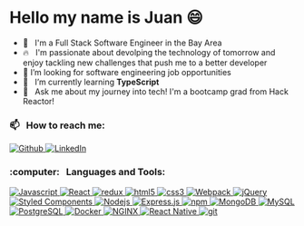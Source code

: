 <h1>Hello my name is Juan 😄</h1> 

- :bridge_at_night: &nbsp; I'm a Full Stack Software Engineer in the Bay Area 
- :fire: &nbsp; I'm passionate about devolping the technology of tomorrow and enjoy tackling new challenges that push me to a better developer
- 🤔 I’m looking for software engineering job opportunities
- 🌱 &nbsp; I’m currently learning **TypeScript**
- 💬 &nbsp; Ask me about my journey into tech! I'm a bootcamp grad from Hack Reactor!
<h3> 📫  &nbsp; How to reach me: </h3>
  <p>
    <a href="https://github.com/juanVmejia" target="_blank">
      <img alt="Github" src="https://img.shields.io/badge/GitHub-%2312100E.svg?&style=for-the-badge&logo=Github&logoColor=white" />
    </a>
    <a href="www.linkedin.com/in/juanvmejia" target="_blank">
      <img alt="LinkedIn" src="https://img.shields.io/badge/linkedin-%230077B5.svg?&style=for-the-badge&logo=linkedin&logoColor=white" />
    </a>
  </p>

<h3>:computer: &nbsp; Languages and Tools:</h3>
<p>
  <a href="https://developer.mozilla.org/en-US/docs/Web/JavaScript" target="_blank">
    <img alt="Javascript" src="https://img.shields.io/badge/JavaScript-323330?style=for-the-badge&logo=javascript&logoColor=F7DF1E" />
  </a>
  <a href="  https://reactjs.org/" target="_blank">
     <img alt="React" src="https://img.shields.io/badge/React-20232A?style=for-the-badge&logo=react&logoColor=61DAFB" />
  </a>
  <a href="https://redux.js.org/" target="_blank">
  <img alt="redux" src="https://img.shields.io/badge/Redux-593D88?style=for-the-badge&logo=redux&logoColor=white" />
  </a>
  <a href="https://developer.mozilla.org/en-US/docs/Glossary/HTML5" target="_blank">
    <img alt="html5" src="https://img.shields.io/badge/HTML5-E34F26?style=for-the-badge&logo=html5&logoColor=white" />
  </a>
   <a href="https://developer.mozilla.org/en-US/docs/Web/CSS" target="_blank">
    <img alt="css3" src="https://img.shields.io/badge/CSS3-1572B6?style=for-the-badge&logo=css3&logoColor=white" />
  </a>
  <a href="https://webpack.js.org/" target="_blank">
    <img alt="Webpack" src="https://img.shields.io/badge/Webpack-8DD6F9?style=for-the-badge&logo=Webpack&logoColor=white" /> 
  </a>
  <a href="https://jquery.com/" target="_blank">
  <img alt="jQuery" src="https://img.shields.io/badge/jQuery-0769AD?style=for-the-badge&logo=jquery&logoColor=white" /> 
  </a>
  <a href="https://styled-components.com/" target="_blank">
    <img alt="Styled Components" src="https://img.shields.io/badge/styled--components-DB7093?style=for-the-badge&logo=styled-components&logoColor=white" />
  </a>
  <a href="https://nodejs.org" target="_blank">
    <img alt="Nodejs" src="https://img.shields.io/badge/Node.js-339933?style=for-the-badge&logo=nodedotjs&logoColor=white" />
  </a>
  <a href="https://expressjs.com/" target="_blank">
    <img alt="Express.js" src="https://img.shields.io/badge/Express.js-000000?style=for-the-badge&logo=express&logoColor=white" />
  </a>
  <a href="https://www.npmjs.com/" target="_blank">
    <img alt="npm" src="https://img.shields.io/badge/npm-CB3837?style=for-the-badge&logo=npm&logoColor=white" />
  </a>
  <a href="https://www.mongodb.com/" target="_blank">
    <img alt="MongoDB" src="https://img.shields.io/badge/MongoDB-4EA94B?style=for-the-badge&logo=mongodb&logoColor=white" />
  </a>
  <a href="https://www.mysql.com/" target="_blank">
    <img alt="MySQL" src="https://img.shields.io/badge/MySQL-00000F?style=for-the-badge&logo=mysql&logoColor=white" />
  </a>
  <a href="https://www.postgresql.org/" target="_blank">
    <img alt="PostgreSQL" src="https://img.shields.io/badge/PostgreSQL-316192?style=for-the-badge&logo=postgresql&logoColor=white" />
  </a>
  <a href="https://www.docker.com/" target="_blank">  
  <img alt="Docker" src="https://img.shields.io/badge/Docker-2CA5E0?style=for-the-badge&logo=docker&logoColor=whitee" />
  </a>
  <a href="https://www.nginx.com/" target="_blank">  
  <img alt="NGINX" src="https://img.shields.io/badge/Nginx-009639?style=for-the-badge&logo=nginx&logoColor=white" />
  </a>
  <a href="https://reactnative.dev/" target="_blank">
    <img alt="React Native" src="https://img.shields.io/badge/React_Native-20232A?style=for-the-badge&logo=react&logoColor=61DAFB" />
  </a>
  <a href="https://git-scm.com/" target="_blank">
    <img alt="git" src="https://img.shields.io/badge/Git-F05032?style=for-the-badge&logo=git&logoColor=white" />
  </a>
</p>
